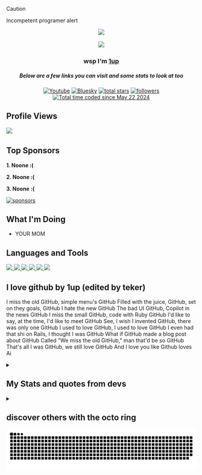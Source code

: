 > [!CAUTION]
> Incompetent programer alert

<p align="center">
  <a href="https://github.com/"> 
<img src="https://images.cooltext.com/5722466.png" /></a>
</p>

<p align="center">
  <a href="https://github.com/1upfunniguy"> 
<img src="https://readme-typing-svg.demolab.com/?lines=Yo%20wsp%20I'm%201up;My%20account%20has%20been%20seen%20by%20over%201%20person&font=Helvetica-Bold&center=true&width=700&height=45&color=A020F0&vCenter=true&pause=1000&size=25" /></a>
</p>

<h3 align="center">wsp I'm <a href="https://github.com/1upfunniguy">1up</a></h3>
<h5 align="center">Below are a few links you can visit and some stats to look at too</h5>

<p align="center">
  <a href="https://www.youtube.com/@1upfunniguy"><img alt="Youtube" title="Youtube" src="https://img.shields.io/badge/-Youtube-FF0000?style=for-the-badge&logo=youtube&logoColor=white"/></a>
  <a href="https://bsky.app/profile/1upfunniguy.bsky.social"><img alt="Bluesky" title="Bluesky" src="https://img.shields.io/badge/-Bluesky-019CE0?style=for-the-badge&logo=bluesky&logoColor=white"/></a> 
<a href="https://github.com/1upfunniguy?tab=repositories&sort=stargazers">
    <img alt="total stars" title="Total stars on GitHub" src="https://custom-icon-badges.demolab.com/github/stars/1upfunniguy?color=FFD700&style=for-the-badge&labelColor=FFBF00&logo=star"/></a>
   <a href="https://github.com/1upfunniguy"><img alt="followers" title="Follow me on Github" src="https://img.shields.io/github/followers/1upfunniguy?color=236ad3&style=for-the-badge&logo=github&label=Follow"/></a>
 <a href="https://wakatime.com/@256be547-679a-45d3-967e-ea60615ceb81"><img src="https://wakatime.com/badge/user/256be547-679a-45d3-967e-ea60615ceb81.svg?style=for-the-badge" alt="Total time coded since May 22 2024" /></a>
 </p>
 
 
    
    
## Profile Views
</summary

  <table>
    <tr>
      <!-- <th>Profile Views</th> -->
     <!-- <th>Total Count</th> -->
    </tr>
    <tr>
      <td>
         <a href="https://github.com/1upfunniguy"> <img src="https://komarev.com/ghpvc/?username=1upfunniguy&style=for-the-badge&color=brightgreen"> </a>
      </td>
    </tr>
  </table>
  
    

    
    
## Top Sponsors



**1. Noone :(**

**2. Noone :(**

**3. Noone :(**




   <a href="https://github.com/sponsors/1upfunniguy"><img alt="sponsors" title="All Sponsors" src="https://img.shields.io/badge/-All Sponsors-FD9494?style=for-the-badge&logo=GitHub&logoColor=black"/></a>




  
    
## What I'm Doing

- YOUR MOM

   


  
    
## Languages and Tools
  <p float="left">
 <a href="https://vscode.dev"><img src="https://skillicons.dev/icons?i=vscode"> </a> 
    <a href="https://github.com/1upfunniguy"><img src="https://skillicons.dev/icons?i=github"> </a> 
    <a href="https://developer.mozilla.org/en-US/docs/Web/CSS"><img src="https://skillicons.dev/icons?i=css"> </a> <a href="https://developer.mozilla.org/en-US/docs/Web/HTML"><img src="https://skillicons.dev/icons?i=html"> </a> 
    <a href="https://developer.mozilla.org/en-US/docs/Web/JavaScript"><img src="https://skillicons.dev/icons?i=js"> </a> 
    <a href="https://nodejs.org"><img src="https://skillicons.dev/icons?i=nodejs"> </a> </p> 

  ## I love github by 1up (edited by teker)
  
I miss the old GitHub, simple menu's GitHub
Filled with the juice, GitHub, set on they goals, GitHub
I hate the new GitHub
The bad UI GitHub, Copilot in the news GitHub
I miss the small GitHub, code with Ruby GitHub
I'd like to say, at the time, I'd like to meet GitHub
See, I wish I invented GitHub, there was only one GitHub
I used to love GitHub, I used to love GitHub
I even had that shi on Rails, I thought I was GitHub
What if GitHub made a blog post about GitHub
Called "We miss the old GitHub," man that'd be so GitHub
That's all I was GitHub, we still love GitHub
And I love you like Github loves Ai

 <details>
  <summary>
    
## My Stats and quotes from devs
  </summary>
  
<div align="center">
  
![](https://github-readme-stats.vercel.app/api?username=1upfunniguy&hide_border=true&show_icons=true&count_private=true&theme=radical)

![](https://github-readme-stats.vercel.app/api/top-langs/?username=1upfunniguy&hide_border=true&show_icons=true&count_private=true&theme=radical)   

![](https://github-contributor-stats.vercel.app/api?username=1upfunniguy&limit=5&theme=radical&hide_border=true&combine_all_yearly_contributions=true)

[![](https://visitcount.itsvg.in/api?id=1upfunniguy&icon=0&color=0)](https://visitcount.itsvg.in)
 
  <img src="https://quotes-github-readme.vercel.app/api?type=horizontal&theme=radical">
  </div>
      </details>
      
   <details>
  <summary>

  ## discover others with the octo ring
  </summary>
<div align="center"><table><tbody><tr><td><a href="https://octo-ring.com/"><img height="60px" src="https://octo-ring.com/static/img/widget/top.png"
width="99%" alt="Octo Ring logo" align="top"></a><br><a href="https://octo-ring.com/p/1upfunniguy/prev"><img src="https://octo-ring.com/static/img/widget/prev.png" width="33%" alt="previous" align="top" title="previous profile"></a><a href="https://octo-ring.com/p/1upfunniguy/random"><img src="https://octo-ring.com/static/img/widget/random.png" width="33%" alt="random" align="top" title="random profile"></a><a href="https://octo-ring.com/p/1upfunniguy/next"><img src="https://octo-ring.com/static/img/widget/next.png" width="33%" alt="next" align="top" title="next profile"></a><br><a href="https://octo-ring.com/"><img src="https://octo-ring.com/static/img/widget/bottom.png" width="99%" alt="check out other GitHub profiles in the Octo Ring" align="top"></a></td></tr></tbody></table></div>
    </details>

<div align="center"> 
<picture>
  <source
    media="(prefers-color-scheme: dark)"
    srcset="https://github.com/1upfunniguy/1upfunniguy/blob/output/github-snake-dark.svg"
  />
  <source
    media="(prefers-color-scheme: light)"
    srcset="https://github.com/1upfunniguy/1upfunniguy/blob/output/github-snake.svg"
  />
  <img
    alt="snake thingy"
    src="https://github.com/1upfunniguy/1upfunniguy/blob/output/github-snake.svg"
  />
</picture>
</div>
